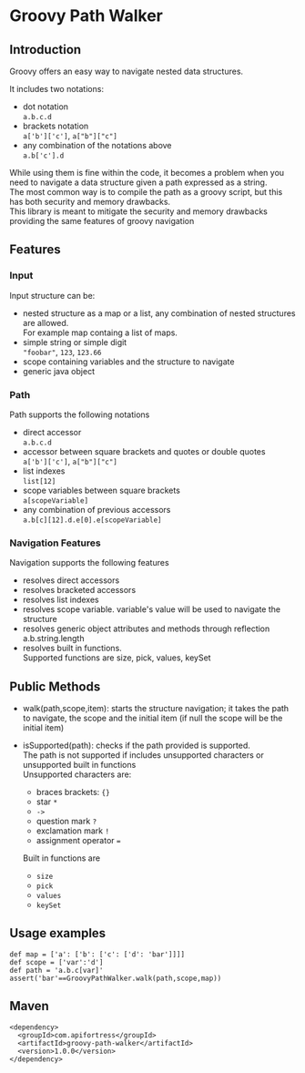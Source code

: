 # Groovy Path Walker  
## Introduction  
Groovy offers an easy way to navigate nested data structures.

It includes two notations:
- dot notation  
  `a.b.c.d`  
- brackets notation  
  `a['b']['c']`, `a["b"]["c"]`  
- any combination of the notations above  
  `a.b['c'].d`

While using them is fine within the code, it becomes a problem when you need to navigate a data structure given a path expressed as a string.  
The most common way is to compile the path as a groovy script, but this has both security and memory drawbacks.  
This library is meant to mitigate the security and memory drawbacks providing the same features of groovy navigation
  
## Features  
### Input  
Input structure can be:
  - nested structure as a map or a list, any combination of nested structures are allowed.  
    For example map containg a list of maps.
  - simple string or simple digit  
    `"foobar"`, `123`, `123.66`
  - scope containing variables and the structure to navigate
  - generic java object
### Path  
Path supports the following notations
  - direct accessor  
    `a.b.c.d`
  - accessor between square brackets and quotes or double quotes  
    `a['b']['c']`, `a["b"]["c"]`  
  - list indexes  
    `list[12]`
  - scope variables between square brackets  
    `a[scopeVariable]`
  - any combination of previous accessors  
    `a.b[c][12].d.e[0].e[scopeVariable]`
  
### Navigation Features  
Navigation supports the following features  
  - resolves direct accessors
  - resolves bracketed accessors
  - resolves list indexes
  - resolves scope variable. variable's value will be used to navigate the structure
  - resolves generic object attributes and methods through reflection  
    a.b.string.length
  - resolves built in functions.  
    Supported functions are size, pick, values, keySet

## Public Methods  
  - walk(path,scope,item): starts the structure navigation; it takes the path to navigate, the scope and the initial item (if null the scope will be the initial item)  
  - isSupported(path): checks if the path provided is supported.  
    The path is not supported if includes unsupported characters or unsupported built in functions  
    Unsupported characters are:
      - braces brackets: `{}`
      - star `*` 
      - `->`
      - question mark `?`
      - exclamation mark `!`
      - assignment operator `=`  
      
    Built in functions are
    - `size`
    - `pick`
    - `values`
    - `keySet`

## Usage examples  
  ```
  def map = ['a': ['b': ['c': ['d': 'bar']]]]  
  def scope = ['var':'d']  
  def path = 'a.b.c[var]'
  assert('bar'==GroovyPathWalker.walk(path,scope,map))
  ``` 
       
## Maven
```
<dependency>
  <groupId>com.apifortress</groupId>
  <artifactId>groovy-path-walker</artifactId>
  <version>1.0.0</version>
</dependency>
``` 
